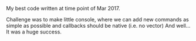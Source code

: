 My best code written at time point of Mar 2017.

Challenge was to make little console, where we can add new commands as simple as possible and callbacks should be native (i.e. no vector<string>)
And well... It was a huge success.
